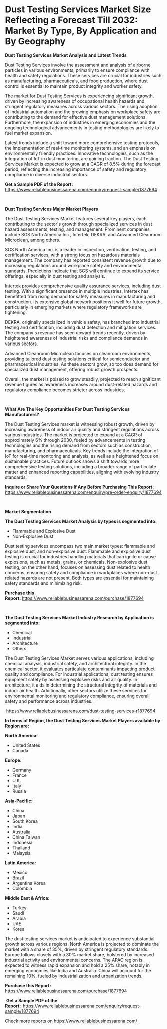 <p><h1>Dust Testing Services Market Size Reflecting a Forecast Till 2032: Market By Type, By Application and By Geography</h1></p><p><strong>Dust Testing Services Market Analysis and Latest Trends</strong></p>
<p><p>Dust Testing Services involve the assessment and analysis of airborne particles in various environments, primarily to ensure compliance with health and safety regulations. These services are crucial for industries such as manufacturing, pharmaceuticals, and food production, where dust control is essential to maintain product integrity and worker safety.</p><p>The market for Dust Testing Services is experiencing significant growth, driven by increasing awareness of occupational health hazards and stringent regulatory measures across various sectors. The rising adoption of industrial automation and the growing emphasis on workplace safety are contributing to the demand for effective dust management solutions. Furthermore, the expansion of industries in emerging economies and the ongoing technological advancements in testing methodologies are likely to fuel market expansion.</p><p>Latest trends include a shift toward more comprehensive testing protocols, the implementation of real-time monitoring systems, and an emphasis on environmentally friendly practices. Innovative technologies, such as the integration of IoT in dust monitoring, are gaining traction. The Dust Testing Services Market is expected to grow at a CAGR of 8.5% during the forecast period, reflecting the increasing importance of safety and regulatory compliance in diverse industrial sectors.</p></p>
<p><strong>Get a Sample PDF of the Report:&nbsp;</strong> <a href="https://www.reliablebusinessarena.com/enquiry/request-sample/1877694?utm_campaign=2294&utm_medium=2&utm_source=Github&utm_content=ia&utm_term=11032025&utm_id=dust-testing-services">https://www.reliablebusinessarena.com/enquiry/request-sample/1877694</a></p>
<p>&nbsp;</p>
<p><strong>Dust Testing Services Major Market Players</strong></p>
<p><p>The Dust Testing Services Market features several key players, each contributing to the sector's growth through specialized services in dust hazard assessments, testing, and management. Prominent companies include SGS North America Inc., Intertek, DEKRA, and Advanced Cleanroom Microclean, among others.</p><p>SGS North America Inc. is a leader in inspection, verification, testing, and certification services, with a strong focus on hazardous materials management. The company has reported consistent revenue growth due to increasing regulations around workplace safety and environmental standards. Predictions indicate that SGS will continue to expand its service offerings, especially in dust testing and analysis.</p><p>Intertek provides comprehensive quality assurance services, including dust testing. With a significant presence in multiple industries, Intertek has benefitted from rising demand for safety measures in manufacturing and construction. Its extensive global network positions it well for future growth, particularly in emerging markets where regulatory frameworks are tightening.</p><p>DEKRA, originally specialized in vehicle safety, has branched into industrial testing and certification, including dust detection and mitigation services. The company's revenue has seen upward trends recently, driven by heightened awareness of industrial risks and compliance demands in various sectors.</p><p>Advanced Cleanroom Microclean focuses on cleanroom environments, providing tailored dust testing solutions critical for semiconductor and pharmaceutical industries. As these sectors grow, so too does demand for specialized dust management, offering robust growth prospects.</p><p>Overall, the market is poised to grow steadily, projected to reach significant revenue figures as awareness increases around dust-related hazards and regulatory compliance becomes stricter across industries.</p></p>
<p>&nbsp;</p>
<p><strong>What Are The Key Opportunities For Dust Testing Services Manufacturers?</strong></p>
<p><p>The Dust Testing Services market is witnessing robust growth, driven by increasing awareness of indoor air quality and stringent regulations across various industries. The market is projected to expand at a CAGR of approximately 6% through 2030, fueled by advancements in testing technologies and the rising demand from sectors such as construction, manufacturing, and pharmaceuticals. Key trends include the integration of IoT for real-time monitoring and analysis, as well as a heightened focus on sustainable practices. Future outlook shows a shift towards more comprehensive testing solutions, including a broader range of particulate matter and enhanced reporting capabilities, aligning with evolving industry standards.</p></p>
<p><strong>Inquire or Share Your Questions If Any Before Purchasing This Report:</strong> <a href="https://www.reliablebusinessarena.com/enquiry/pre-order-enquiry/1877694?utm_campaign=2294&utm_medium=2&utm_source=Github&utm_content=ia&utm_term=11032025&utm_id=dust-testing-services">https://www.reliablebusinessarena.com/enquiry/pre-order-enquiry/1877694</a></p>
<p>&nbsp;</p>
<p><strong>Market Segmentation</strong></p>
<p><strong>The Dust Testing Services Market Analysis by types is segmented into:</strong></p>
<p><ul><li>Flammable and Explosive Dust</li><li>Non-Explosive Dust</li></ul></p>
<p><p>Dust testing services encompass two main market types: flammable and explosive dust, and non-explosive dust. Flammable and explosive dust testing is crucial for industries handling materials that can ignite or cause explosions, such as metals, grains, or chemicals. Non-explosive dust testing, on the other hand, focuses on assessing dust related to health concerns, ensuring safety and compliance in workplaces where non-dust related hazards are not present. Both types are essential for maintaining safety standards and minimizing risk.</p></p>
<p><strong>Purchase this Report:&nbsp;</strong><a href="https://www.reliablebusinessarena.com/purchase/1877694?utm_campaign=2294&utm_medium=2&utm_source=Github&utm_content=ia&utm_term=11032025&utm_id=dust-testing-services">https://www.reliablebusinessarena.com/purchase/1877694</a></p>
<p>&nbsp;</p>
<p><strong>The Dust Testing Services Market Industry Research by Application is segmented into:</strong></p>
<p><ul><li>Chemical</li><li>Industrial</li><li>Architecture</li><li>Others</li></ul></p>
<p><p>The Dust Testing Services Market serves various applications, including chemical analysis, industrial safety, and architectural integrity. In the chemical sector, it evaluates particulate contaminants impacting product quality and compliance. For industrial applications, dust testing ensures equipment safety by assessing explosive risks and air quality. In architecture, it aids in determining the structural integrity of materials and indoor air health. Additionally, other sectors utilize these services for environmental monitoring and regulatory compliance, ensuring overall safety and performance across industries.</p></p>
<p><a href="https://www.reliablebusinessarena.com/dust-testing-services-r1877694?utm_campaign=2294&utm_medium=2&utm_source=Github&utm_content=ia&utm_term=11032025&utm_id=dust-testing-services">&nbsp;https://www.reliablebusinessarena.com/dust-testing-services-r1877694</a></p>
<p><strong>In terms of Region, the Dust Testing Services Market Players available by Region are:</strong></p>
<p>
    <p> <strong> North America: </strong>
        <ul>
            <li>United States</li>
            <li>Canada</li>
        </ul>
        </p> 
    <p> <strong> Europe: </strong>
        <ul>
            <li>Germany</li>
            <li>France</li>
            <li>U.K.</li>
            <li>Italy</li>
            <li>Russia</li>
        </ul>
        </p> 
    <p> <strong> Asia-Pacific: </strong>
        <ul>
            <li>China</li>
            <li>Japan</li>
            <li>South Korea</li>
            <li>India</li>
            <li>Australia</li>
            <li>China Taiwan</li>
            <li>Indonesia</li>
            <li>Thailand</li>
            <li>Malaysia</li>
        </ul>
        </p> 
    <p> <strong> Latin America: </strong>
        <ul>
            <li>Mexico</li>
            <li>Brazil</li>
            <li>Argentina Korea</li>
            <li>Colombia</li>
        </ul>
        </p> 
    <p> <strong> Middle East & Africa: </strong>
        <ul>
            <li>Turkey</li>
            <li>Saudi</li>
            <li>Arabia</li>
            <li>UAE</li>
            <li>Korea</li>
        </ul>
    </p>
    </p>
<p><p>The dust testing services market is anticipated to experience substantial growth across various regions. North America is projected to dominate the market with a share of 35%, driven by stringent regulatory standards. Europe follows closely with a 30% market share, bolstered by increased industrial activity and environmental concerns. The APAC region is expected to witness rapid expansion and hold a 25% share, notably in emerging economies like India and Australia. China will account for the remaining 10%, fueled by industrialization and urbanization trends.</p></p>
<p><strong>Purchase this Report: </strong><a href="https://www.reliablebusinessarena.com/purchase/1877694?utm_campaign=2294&utm_medium=2&utm_source=Github&utm_content=ia&utm_term=11032025&utm_id=dust-testing-services">https://www.reliablebusinessarena.com/purchase/1877694</a></p>
<p>&nbsp;<strong>Get a Sample PDF of the Report:&nbsp;&nbsp;</strong><a href="https://www.reliablebusinessarena.com/enquiry/request-sample/1877694?utm_campaign=2294&utm_medium=2&utm_source=Github&utm_content=ia&utm_term=11032025&utm_id=dust-testing-services">https://www.reliablebusinessarena.com/enquiry/request-sample/1877694</a></p>
<p><strong></strong></p>
<p>Check more reports on <a href="https://www.reliablebusinessarena.com/?utm_campaign=2294&utm_medium=2&utm_source=Github&utm_content=ia&utm_term=11032025&utm_id=dust-testing-services">https://www.reliablebusinessarena.com/</a></p>